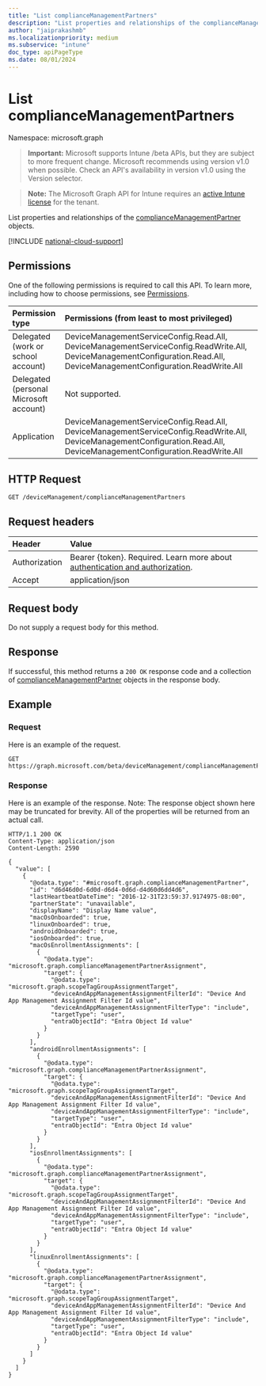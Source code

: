 ```yaml
---
title: "List complianceManagementPartners"
description: "List properties and relationships of the complianceManagementPartner objects."
author: "jaiprakashmb"
ms.localizationpriority: medium
ms.subservice: "intune"
doc_type: apiPageType
ms.date: 08/01/2024
---
```


# List complianceManagementPartners

Namespace: microsoft.graph

> **Important:** Microsoft supports Intune /beta APIs, but they are subject to more frequent change. Microsoft recommends using version v1.0 when possible. Check an API's availability in version v1.0 using the Version selector.

> **Note:** The Microsoft Graph API for Intune requires an [active Intune license](https://go.microsoft.com/fwlink/?linkid=839381) for the tenant.

List properties and relationships of the [complianceManagementPartner](../resources/intune-onboarding-compliancemanagementpartner.md) objects.

[!INCLUDE [national-cloud-support](../../includes/all-clouds.md)]

## Permissions
One of the following permissions is required to call this API. To learn more, including how to choose permissions, see [Permissions](/graph/permissions-reference).

|Permission type|Permissions (from least to most privileged)|
|:---|:---|
|Delegated (work or school account)|DeviceManagementServiceConfig.Read.All, DeviceManagementServiceConfig.ReadWrite.All, DeviceManagementConfiguration.Read.All, DeviceManagementConfiguration.ReadWrite.All|
|Delegated (personal Microsoft account)|Not supported.|
|Application|DeviceManagementServiceConfig.Read.All, DeviceManagementServiceConfig.ReadWrite.All, DeviceManagementConfiguration.Read.All, DeviceManagementConfiguration.ReadWrite.All|

## HTTP Request
<!-- {
  "blockType": "ignored"
}
-->
``` http
GET /deviceManagement/complianceManagementPartners
```

## Request headers
|Header|Value|
|:---|:---|
|Authorization|Bearer {token}. Required. Learn more about [authentication and authorization](/graph/auth/auth-concepts).|
|Accept|application/json|

## Request body
Do not supply a request body for this method.

## Response
If successful, this method returns a `200 OK` response code and a collection of [complianceManagementPartner](../resources/intune-onboarding-compliancemanagementpartner.md) objects in the response body.

## Example

### Request
Here is an example of the request.
``` http
GET https://graph.microsoft.com/beta/deviceManagement/complianceManagementPartners
```

### Response
Here is an example of the response. Note: The response object shown here may be truncated for brevity. All of the properties will be returned from an actual call.
``` http
HTTP/1.1 200 OK
Content-Type: application/json
Content-Length: 2590

{
  "value": [
    {
      "@odata.type": "#microsoft.graph.complianceManagementPartner",
      "id": "d6d46d0d-6d0d-d6d4-0d6d-d4d60d6dd4d6",
      "lastHeartbeatDateTime": "2016-12-31T23:59:37.9174975-08:00",
      "partnerState": "unavailable",
      "displayName": "Display Name value",
      "macOsOnboarded": true,
      "linuxOnboarded": true,
      "androidOnboarded": true,
      "iosOnboarded": true,
      "macOsEnrollmentAssignments": [
        {
          "@odata.type": "microsoft.graph.complianceManagementPartnerAssignment",
          "target": {
            "@odata.type": "microsoft.graph.scopeTagGroupAssignmentTarget",
            "deviceAndAppManagementAssignmentFilterId": "Device And App Management Assignment Filter Id value",
            "deviceAndAppManagementAssignmentFilterType": "include",
            "targetType": "user",
            "entraObjectId": "Entra Object Id value"
          }
        }
      ],
      "androidEnrollmentAssignments": [
        {
          "@odata.type": "microsoft.graph.complianceManagementPartnerAssignment",
          "target": {
            "@odata.type": "microsoft.graph.scopeTagGroupAssignmentTarget",
            "deviceAndAppManagementAssignmentFilterId": "Device And App Management Assignment Filter Id value",
            "deviceAndAppManagementAssignmentFilterType": "include",
            "targetType": "user",
            "entraObjectId": "Entra Object Id value"
          }
        }
      ],
      "iosEnrollmentAssignments": [
        {
          "@odata.type": "microsoft.graph.complianceManagementPartnerAssignment",
          "target": {
            "@odata.type": "microsoft.graph.scopeTagGroupAssignmentTarget",
            "deviceAndAppManagementAssignmentFilterId": "Device And App Management Assignment Filter Id value",
            "deviceAndAppManagementAssignmentFilterType": "include",
            "targetType": "user",
            "entraObjectId": "Entra Object Id value"
          }
        }
      ],
      "linuxEnrollmentAssignments": [
        {
          "@odata.type": "microsoft.graph.complianceManagementPartnerAssignment",
          "target": {
            "@odata.type": "microsoft.graph.scopeTagGroupAssignmentTarget",
            "deviceAndAppManagementAssignmentFilterId": "Device And App Management Assignment Filter Id value",
            "deviceAndAppManagementAssignmentFilterType": "include",
            "targetType": "user",
            "entraObjectId": "Entra Object Id value"
          }
        }
      ]
    }
  ]
}
```

